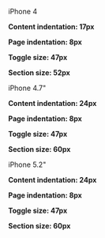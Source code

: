 iPhone 4

**Content indentation: 17px**

**Page indentation: 8px**

**Toggle size: 47px**

**Section size: 52px**

iPhone 4.7"

**Content indentation: 24px**

**Page indentation: 8px**

**Toggle size: 47px**

**Section size: 60px**

iPhone 5.2"

**Content indentation: 24px**

**Page indentation: 8px**

**Toggle size: 47px**

**Section size: 60px**
